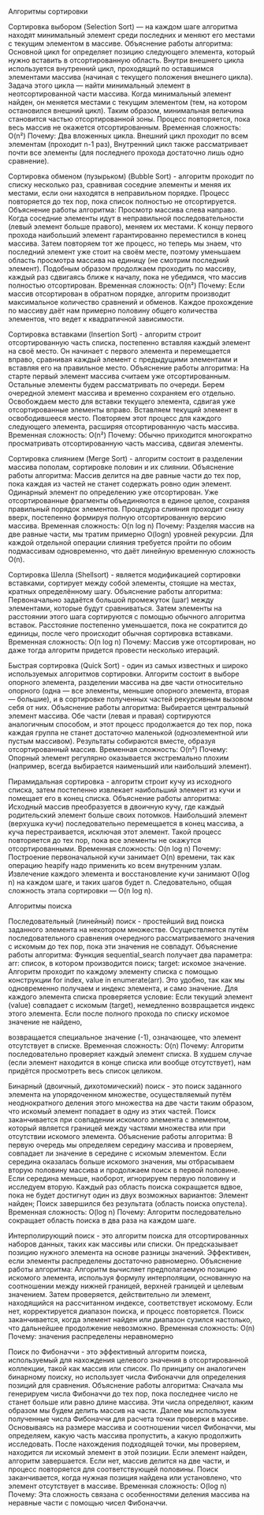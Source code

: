 Алгоритмы сортировки

Сортировка выбором (Selection Sort) — на каждом шаге алгоритма находят минимальный 
элемент среди последних и меняют его местами с текущим элементом в массиве. 
Объяснение работы алгоритма: Основной цикл for определяет позицию следующего элемента, 
который нужно вставить в отсортированную область. Внутри внешнего цикла используется внутренний 
цикл, проходящий по оставшимся элементами массива (начиная с текущего положения внешнего цикла). 
Задача этого цикла — найти минимальный элемент в неотсортированной части массива.
Когда минимальный элемент найден, он меняется местами с текущим элементом (тем, на котором 
остановился внешний цикл). Таким образом, минимальная величина становится частью отсортированной 
зоны. Процесс повторяется, пока весь массив не окажется отсортированным.
Временная сложность: O(n²)
Почему: Два вложенных цикла.
Внешний цикл проходит по всем элементам (проходит n-1 раз),
Внутренний цикл также рассматривает почти все элементы (для последнего прохода достаточно лишь 
одно сравнение).

Сортировка обменом (пузырьком) (Bubble Sort) - алгоритм проходит по списку несколько 
раз, сравнивая соседние элементы и меняя их местами, если они находятся в неправильном 
порядке. Процесс повторяется до тех пор, пока список полностью не отсортируется.
Объяснение работы алгоритма: Просмотр массива слева направо. Когда соседние элементы идут 
в неправильной последовательности (левый элемент больше правого), меняем их местами. К концу 
первого прохода наибольший элемент гарантированно переместился в конец массива. Затем повторяем 
тот же процесс, но теперь мы знаем, что последний элемент уже стоит на своём месте, поэтому 
уменьшаем область просмотра массива на единицу (не смотрим последний элемент). Подобным образом 
продолжаем проходить по массиву, каждый раз сдвигаясь ближе к началу, пока не убедимся, что 
массив полностью отсортирован.
Временная сложность: O(n²)
Почему: Если массив отсортирован в обратном порядке, алгоритм производит максимальное количество 
сравнений и обменов. Каждое прохождение по массиву даёт нам примерно половину общего количества 
элементов, что ведет к квадратичной зависимости.

Сортировка вставками (Insertion Sort) - алгоритм строит отсортированную часть списка, 
постепенно вставляя каждый элемент на своё место. Он начинает с первого элемента и 
перемещается вправо, сравнивая каждый элемент с предыдущими элементами и вставляя его 
на правильное место. 
Объяснение работы алгоритма: На старте первый элемент массива считаем уже отсортированным. 
Остальные элементы будем рассматривать по очереди. Берем очередной элемент массива и временно 
сохраняем его отдельно. Освобождаем место для вставки текущего элемента, сдвигая уже 
отсортированные элементы вправо. Вставляем текущий элемент в освободившееся место. Повторяем 
этот процесс для каждого следующего элемента, расширяя отсортированную часть массива.
Временная сложность: O(n²)
Почему: Обычно приходится многократно просматривать отсортированную часть массива, сдвигая 
элементы.

Сортировка слиянием (Merge Sort) - алгоритм состоит в разделении массива пополам, 
сортировке половин и их слиянии.
Объяснение работы алгоритма: Массив делится на две равные части до тех пор, пока каждая из частей 
не станет содержать ровно один элемент. Одинарный элемент по определению уже отсортирован. Уже 
отсортированные фрагменты объединяются в единое целое, сохраняя правильный порядок элементов. 
Процедура слияния проходит снизу вверх, постепенно формируя полную отсортированную версию массива.
Временная сложность: O(n log n)
Почему: Разделяя массив на две равные части, мы тратим примерно O(logn) уровней рекурсии. Для 
каждой отдельной операции слияния требуется пройти по обоим подмассивам одновременно, что даёт 
линейную временную сложность O(n). 

Сортировка Шелла (Shellsort) - является модификацией сортировки вставками, сортирует 
между собой элементы, стоящие на местах, кратных определённому шагу.
Объяснение работы алгоритма: Первоначально задаётся большой промежуток (шаг) между элементами, 
которые будут сравниваться. Затем элементы на расстоянии этого шага сортируются с помощью 
обычного алгоритма вставок. Расстояние постепенно уменьшается, пока не сократится до единицы, 
после чего происходит обычная сортировка вставками.
Временная сложность: O(n log n)
Почему: Массив уже отсортирован, но даже тогда алгоритм придется провести несколько итераций.

Быстрая сортировка (Quick Sort) - один из самых известных и широко используемых 
алгоритмов сортировки. Алгоритм состоит в выборе опорного элемента, разделении массива 
на две части относительно опорного (одна — все элементы, меньшие опорного элемента, 
вторая — большие), и в сортировке полученных частей рекурсивным вызовом себя от них. 
Объяснение работы алгоритма: Выбирается центральный элемент массива. Обе части (левая и правая) 
сортируются аналогичным способом, и этот процесс продолжается до тех пор, пока каждая группа не 
станет достаточно маленькой (одноэлементной или пустым массивом). Результаты собираются вместе, 
образуя отсортированный массив.
Временная сложность: O(n²)
Почему: Опорный элемент регулярно оказывается экстремально плохим (например, всегда выбирается 
наименьший или наибольший элемент).

Пирамидальная сортировка - алгоритм строит кучу из исходного списка, затем постепенно 
извлекает наибольший элемент из кучи и помещает его в конец списка.
Объяснение работы алгоритма: Исходный массив преобразуется в двоичную кучу, где каждый 
родительский элемент больше своих потомков. Наибольший элемент (верхушка кучи) последовательно 
перемещается в конец массива, а куча перестраивается, исключая этот элемент. Такой процесс 
повторяется до тех пор, пока все элементы не окажутся отсортированными.
Временная сложность: O(n log n)
Почему: Построение первоначальной кучи занимает O(n) времени, так как операцию heapify надо 
применить ко всем внутренним узлам. Извлечение каждого элемента и восстановление кучи занимают 
O(log n) на каждом шаге, и таких шагов будет n. Следовательно, общая сложность этапа 
сортировки — O(n log n).


Алгоритмы поиска

Последовательный (линейный) поиск - простейший вид поиска заданного элемента на 
некотором множестве. Осуществляется путём последовательного сравнения очередного 
рассматриваемого значения с искомым до тех пор, пока эти значения не совпадут. 
Объяснение работы алгоритма: Функция sequential_search получает два параметра: arr: список, в 
котором производится поиск; target: искомое значение. Алгоритм проходит по каждому элементу 
списка с помощью конструкции for index, value in enumerate(arr). Это удобно, так как мы 
одновременно получаем и индекс элемента, и само значение. Для каждого элемента списка проверяется 
условие: Если текущий элемент (value) совпадает с искомым (target), немедленно возвращается 
индекс этого элемента. Если после полного прохода по списку искомое значение не найдено, 

возвращается специальное значение (-1), означающее, что элемент отсутствует в списке.
Временная сложность:  O(n)
Почему: Алгоритм последовательно проверяет каждый элемент списка. В худшем случае (если элемент 
находится в конце списка или вообще отсутствует), нам придётся просмотреть весь список целиком.

Бинарный (двоичный, дихотомический) поиск - это поиск заданного элемента на 
упорядоченном множестве, осуществляемый путём неоднократного деления этого множества 
на две части таким образом, что искомый элемент попадает в одну из этих частей. Поиск 
заканчивается при совпадении искомого элемента с элементом, который является границей 
между частями множества или при отсутствии искомого элемента.
Объяснение работы алгоритма: В первую очередь мы определяем середину массива и проверяем, 
совпадает ли значение в середине с искомым элементом. Если середина оказалась больше искомого 
значения, мы отбрасываем вторую половину массива и продолжаем поиск в первой половине. Если 
середина меньше, наоборот, игнорируем первую половину и исследуем вторую. Каждый раз область 
поиска сокращается вдвое, пока не будет достигнут один из двух возможных вариантов: Элемент 
найден; Поиск завершился без результата (область поиска опустела).
Временная сложность: O(log n)
Почему: Алгоритм последовательно сокращает область поиска в два раза на каждом шаге.

Интерполирующий поиск - это алгоритм поиска для отсортированных наборов данных, 
таких как массивы или списки. Он предсказывает позицию нужного элемента на основе 
разницы значений. Эффективен, если элементы распределены достаточно равномерно. 
Объяснение работы алгоритма: Алгоритм вычисляет предполагаемую позицию искомого элемента, 
используя формулу интерполяции, основанную на соотношении между нижней границей, верхней 
границей и целевым значением. Затем проверяется, действительно ли элемент, находящийся на 
рассчитанном индексе, соответствует искомому. Если нет, корректируется диапазон поиска, и 
процесс повторяется. Поиск заканчивается, когда элемент найден или диапазон сузился настолько, 
что дальнейшее продолжение невозможно.
Временная сложность: O(n)
Почему: значения распределены неравномерно

Поиск по Фибоначчи - это эффективный алгоритм поиска, используемый для нахождения 
целевого значения в отсортированной коллекции, такой как массив или список. По принципу 
он аналогичен бинарному поиску, но использует числа Фибоначчи для определения позиций 
для сравнения.
Объяснение работы алгоритма: Сначала мы генерируем числа Фибоначчи до тех пор, пока последнее 
число не станет больше или равно длине массива. Эти числа определяют, каким образом мы будем 
делить массив на части. Далее мы используем полученные числа Фибоначчи для расчета точки 
проверки в массиве. Основываясь на размере массива и соотношении чисел Фибоначчи, мы определяем, 
какую часть массива пропустить, а какую продолжить исследовать. После нахождения подходящей точки, 
мы проверяем, находится ли искомый элемент в этой позиции. Если элемент найден, алгоритм 
завершается. Если нет, массив делится на две части, и процесс повторяется для соответствующей 
половины. Поиск заканчивается, когда нужная позиция найдена или установлено, что элемент 
отсутствует в массиве.
Временная сложность: O(log n)
Почему: Эта сложность связана с особенностями деления массива на неравные части с помощью 
чисел Фибоначчи.

